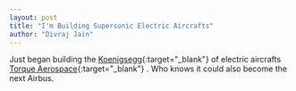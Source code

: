 ```yaml
---
layout: post
title: "I'm Building Supersonic Electric Aircrafts"
author: "Divraj Jain"
---
```


Just began building the [Koenigsegg](https://www.koenigsegg.com/){:target="_blank"} of electric aircrafts [Torque Aerospace](http://www.torqueaerospace.com/){:target="_blank"}  . Who knows it could also become the next Airbus.


